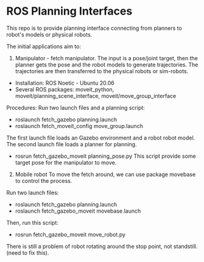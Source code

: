 # ROS Planning Interfaces
This repo is to provide planning interface connecting from planners to robot's models or physical robots.

The initial applications aim to:
1. Manipulator - fetch manipulator.
The input is a pose/joint target, then the planner gets the pose and the robot models to generate trajectories.
The trajectories are then transferred to the physical robots or sim-robots.
- Installation: ROS Noetic - Ubuntu 20.06
- Several ROS packages: moveit_python, moveit/planning_scene_interface, moveit/move_group_interface

Procedures:
Run two launch files and a planning script:
- roslaunch fetch_gazebo planning.launch
- roslaunch fetch_moveit_config move_group.launch

The first launch file loads an Gazebo environment and a robot robot model. The second launch file loads a planner for planning.

- rosrun fetch_gazebo_moveit planning_pose.py 
This script provide some target pose for the manipulator to move.


2. Mobile robot
To move the fetch around, we can use package movebase to control the process. 

Run two launch files:
- roslaunch fetch_gazebo planning.launch
- roslaunch fetch_gazebo_moveit movebase.launch

Then, run this script:
- rosrun fetch_gazebo_moveit move_robot.py

There is still a problem of robot rotating around the stop point, not standstill. (need to fix this).

